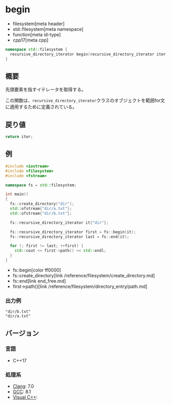 # begin
* filesystem[meta header]
* std::filesystem[meta namespace]
* function[meta id-type]
* cpp17[meta cpp]

```cpp
namespace std::filesystem {
  recursive_directory_iterator begin(recursive_directory_iterator iter) noexcept;
}
```

## 概要
先頭要素を指すイテレータを取得する。

この関数は、`recursive_directory_iterator`クラスのオブジェクトを範囲for文に適用するために定義されている。


## 戻り値
```cpp
return iter;
```


## 例
```cpp example
#include <iostream>
#include <filesystem>
#include <fstream>

namespace fs = std::filesystem;

int main()
{
  fs::create_directory("dir");
  std::ofstream{"dir/a.txt"};
  std::ofstream{"dir/b.txt"};

  fs::recursive_directory_iterator it{"dir"};

  fs::recursive_directory_iterator first = fs::begin(it);
  fs::recursive_directory_iterator last = fs::end(it);

  for (; first != last; ++first) {
    std::cout << first->path() << std::endl;
  }
}
```
* fs::begin[color ff0000]
* fs::create_directory[link /reference/filesystem/create_directory.md]
* fs::end[link end_free.md]
* first->path()[link /reference/filesystem/directory_entry/path.md]

### 出力例
```
"dir/b.txt"
"dir/a.txt"
```

## バージョン
### 言語
- C++17

### 処理系
- [Clang](/implementation.md#clang): 7.0
- [GCC](/implementation.md#gcc): 8.1
- [Visual C++](/implementation.md#visual_cpp):

